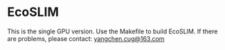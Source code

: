 # EcoSLIM
This is the single GPU version.
Use the Makefile to build EcoSLIM.
If there are problems, please contact:
yangchen.cug@163.com

